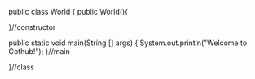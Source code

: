 public class World {
  public World(){
  
  }//constructor
  
  public static void main(String [] args) {
    System.out.println("Welcome to Gothub!");
  }//main

}//class

